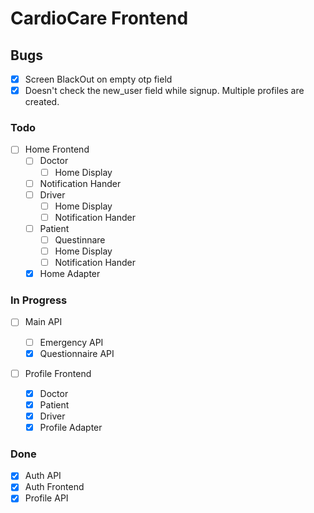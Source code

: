 # CardioCare Frontend

## Bugs

- [x] Screen BlackOut on empty otp field
- [x] Doesn't check the new_user field while signup. Multiple profiles are created.

### Todo

- [ ] Home Frontend
  - [ ] Doctor
    - [ ] Home Display
  - [ ] Notification Hander
  - [ ] Driver
    - [ ] Home Display
    - [ ] Notification Hander
  - [ ] Patient
    - [ ] Questinnare
    - [ ] Home Display
    - [ ] Notification Hander
  - [x] Home Adapter

### In Progress

- [ ] Main API

  - [ ] Emergency API
  - [x] Questionnaire API

- [ ] Profile Frontend
  - [x] Doctor
  - [x] Patient
  - [x] Driver
  - [x] Profile Adapter

### Done

- [x] Auth API
- [x] Auth Frontend
- [x] Profile API
